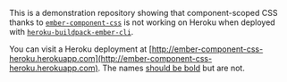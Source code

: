 This is a demonstration repository showing that component-scoped CSS thanks to [`ember-component-css`](https://github.com/ebryn/ember-component-css) is not working on Heroku when deployed with [`heroku-buildpack-ember-cli`](https://github.com/tonycoco/heroku-buildpack-ember-cli).

You can visit a Heroku deployment at [http://ember-component-css-heroku.herokuapp.com](http://ember-component-css-heroku.herokuapp.com). The names [should be bold](app/components/name-badge/styles.css) but are not.
